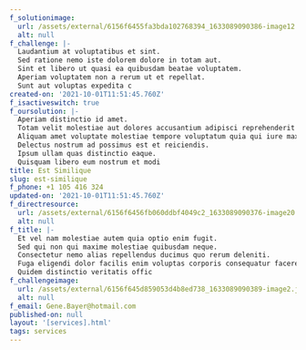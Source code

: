 ```yaml
---
f_solutionimage:
  url: /assets/external/6156f6455fa3bda102768394_1633089090386-image12.jpg
  alt: null
f_challenge: |-
  Laudantium at voluptatibus et sint.
  Sed ratione nemo iste dolorem dolore in totam aut.
  Sint et libero ut quasi ea quibusdam beatae voluptatem.
  Aperiam voluptatem non a rerum ut et repellat.
  Sunt aut voluptas expedita c
created-on: '2021-10-01T11:51:45.760Z'
f_isactiveswitch: true
f_oursolution: |-
  Aperiam distinctio id amet.
  Totam velit molestiae aut dolores accusantium adipisci reprehenderit in ut.
  Aliquam amet voluptate molestiae tempore voluptatum quia qui iure maxime.
  Delectus nostrum ad possimus est et reiciendis.
  Ipsum ullam quas distinctio eaque.
  Quisquam libero eum nostrum et modi 
title: Est Similique
slug: est-similique
f_phone: +1 105 416 324
updated-on: '2021-10-01T11:51:45.760Z'
f_directresource:
  url: /assets/external/6156f6456fb060ddbf4049c2_1633089090376-image20.jpg
  alt: null
f_title: |-
  Et vel nam molestiae autem quia optio enim fugit.
  Sed qui non qui maxime molestiae quibusdam neque.
  Consectetur nemo alias repellendus ducimus quo rerum deleniti.
  Fuga eligendi dolor facilis enim voluptas corporis consequatur facere.
  Quidem distinctio veritatis offic
f_challengeimage:
  url: /assets/external/6156f645d859053d4b8ed738_1633089090389-image2.jpg
  alt: null
f_email: Gene.Bayer@hotmail.com
published-on: null
layout: '[services].html'
tags: services
---
```



